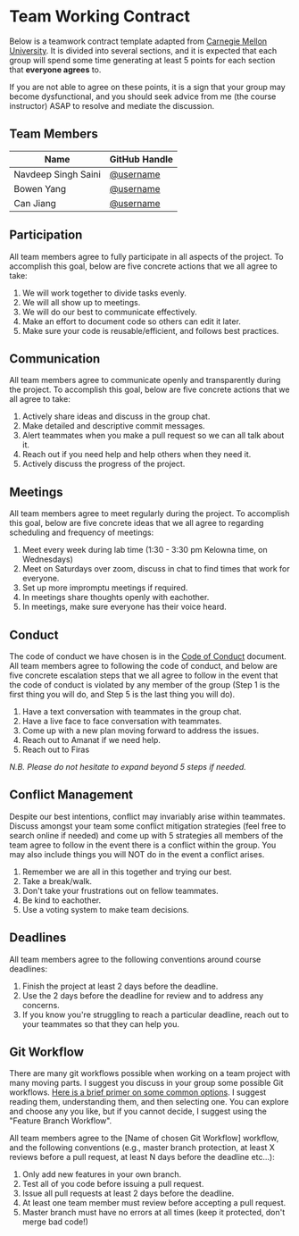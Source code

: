 # Team Working Contract

Below is a teamwork contract template adapted from [Carnegie Mellon University](https://www.cmu.edu/teaching/designteach/teach/instructionalstrategies/groupprojects/tools/index.html).
It is divided into several sections, and it is expected that each group will spend some time generating at least 5 points for each section that **everyone agrees** to. 

If you are not able to agree on these points, it is a sign that your group may become dysfunctional, and you should seek advice from me (the course instructor) ASAP to resolve and mediate the discussion.

## Team Members

| Name     | GitHub Handle                          |
|----------|----------------------------------------|
| Navdeep Singh Saini | [@username](https://github.com/navdeep94) |
| Bowen Yang | [@username](https://github.com/boweny0319) |
| Can Jiang | [@username](https://github.com/CenatexCJ) |

## Participation

All team members agree to fully participate in all aspects of the project.
To accomplish this goal, below are five concrete actions that we all agree to take:

1. We will work together to divide tasks evenly. 
2. We will all show up to meetings. 
3. We will do our best to communicate effectively. 
4. Make an effort to document code so others can edit it later. 
5. Make sure your code is reusable/efficient, and follows best practices.

## Communication

All team members agree to communicate openly and transparently during the project.
To accomplish this goal, below are five concrete actions that we all agree to take:

1. Actively share ideas and discuss in the group chat. 
2. Make detailed and descriptive commit messages. 
3. Alert teammates when you make a pull request so we can all talk about it. 
4. Reach out if you need help and help others when they need it. 
5. Actively discuss the progress of the project. 

## Meetings

All team members agree to meet regularly during the project.
To accomplish this goal, below are five concrete ideas that we all agree to regarding scheduling and frequency of meetings:


1. Meet every week during lab time (1:30 - 3:30 pm Kelowna time, on Wednesdays)
2. Meet on Saturdays over zoom, discuss in chat to find times that work for everyone. 
3. Set up more impromptu meetings if required.
4. In meetings share thoughts openly with eachother. 
5. In meetings, make sure everyone has their voice heard.

## Conduct

The code of conduct we have chosen is in the [Code of Conduct](./CODE_OF_CONDUCT.md) document.
All team members agree to following the code of conduct, and below are five concrete escalation steps that we all agree to follow in the event that the code of conduct is violated by any member of the group (Step 1 is the first thing you will do, and Step 5 is the last thing you will do).

1. Have a text conversation with teammates in the group chat. 
2. Have a live face to face conversation with teammates.
3. Come up with a new plan moving forward to address the issues. 
4. Reach out to Amanat if we need help. 
5. Reach out to Firas

*N.B. Please do not hesitate to expand beyond 5 steps if needed.*

## Conflict Management

Despite our best intentions, conflict may invariably arise within teammates.
Discuss amongst your team some conflict mitigation strategies (feel free to search online if needed) and come up with 5 strategies all members of the team agree to follow in the event there is a conflict within the group.
You may also include things you will NOT do in the event a conflict arises.

1. Remember we are all in this together and trying our best. 
2. Take a break/walk. 
3. Don't take your frustrations out on fellow teammates. 
4. Be kind to eachother. 
5. Use a voting system to make team decisions. 

## Deadlines

All team members agree to the following conventions around course deadlines:

1. Finish the project at least 2 days before the deadline. 
2. Use the 2 days before the deadline for review and to address any concerns. 
3. If you know you're struggling to reach a particular deadline, reach out to your teammates so that they can help you.



## Git Workflow

There are many git workflows possible when working on a team project with many moving parts.
I suggest you discuss in your group some possible Git workflows.
[Here is a brief primer on some common options](https://www.atlassian.com/git/tutorials/comparing-workflows).
I suggest reading them, understanding them, and then selecting one.
You can explore and choose any you like, but if you cannot decide, I suggest using the "Feature Branch Workflow".


All team members agree to the [Name of chosen Git Workflow] workflow, and the following conventions (e.g., master branch protection, at least X reviews before a pull request, at least N days before the deadline etc...):

1. Only add new features in your own branch. 
2. Test all of you code before issuing a pull request. 
3. Issue all pull requests at least 2 days before the deadline. 
4. At least one team member must review before accepting a pull request. 
5. Master branch must have no errors at all times (keep it protected, don't merge bad code!)
